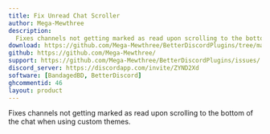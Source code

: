 ```yaml
---
title: Fix Unread Chat Scroller
author: Mega-Mewthree
description:
  Fixes channels not getting marked as read upon scrolling to the bottom of the chat when using custom themes.
download: https://github.com/Mega-Mewthree/BetterDiscordPlugins/tree/master/Plugins/FixUnreadChatScroller
github: https://github.com/Mega-Mewthree/
support: https://github.com/Mega-Mewthree/BetterDiscordPlugins/issues/
discord_server: https://discordapp.com/invite/ZYND2Xd
software: [BandagedBD, BetterDiscord]
ghcommentid: 46
layout: product
---
```

Fixes channels not getting marked as read upon scrolling to the bottom of the chat when using custom themes.